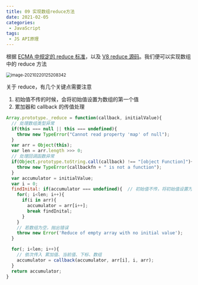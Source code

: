 ```yaml
---
title: 09 实现数组reduce方法
date: 2021-02-05
categories:
 - JavaScript
tags:
 - JS API原理
---
```




根据 [ECMA 中规定的 reduce 标准](https://tc39.es/ecma262/#sec-array.prototype.reduce)，以及 [V8 reduce 源码](https://github.com/v8/v8/blob/98d735069d0937f367852ed968a33210ceb527c2/src/js/typedarray.js#L546)。我们便可以实现数组中的 reduce 方法

<img src="@img/image-20210220125208342.png" alt="image-20210220125208342" style="zoom:80%;" />

关于 reduce，有几个关键点需要注意

1. 初始值不传的时候，会将初始值设置为数组的第一个值
2. 累加器和 callback 的传值处理

```js
Array.prototype._reduce = function(callback, initialValue){
  // 处理数组类型异常
  if(this === null || this === undefined){
    throw new TypeError("Cannot read property 'map' of null");
  }
  var arr = Object(this);
  var len = arr.length >>> 0;
  // 处理回调函数异常
  if(Object.prototype.toString.call(callback) !== "[object Function]"){
    throw new TypeError(callbackfn + " is not a function");
  }
  var accumulator = initialValue;
  var i = 0;
  findInital: if(accumulator === undefined){  // 初始值不传，将初始值设置为数组的第一个值
    for(; i<len; i++){
      if(i in arr){
        accumulator = arr[i++];
        break findInital;
      }
    }
    // 若数组为空，抛出错误
    throw new Error('Reduce of empty array with no initial value');
  }

  for(; i<len; i++){
    // 依次传入 累加值、当前值、下标、数组
    accumulator = callback(accumulator, arr[i], i, arr);
  }
  return accumulator;
}
```

